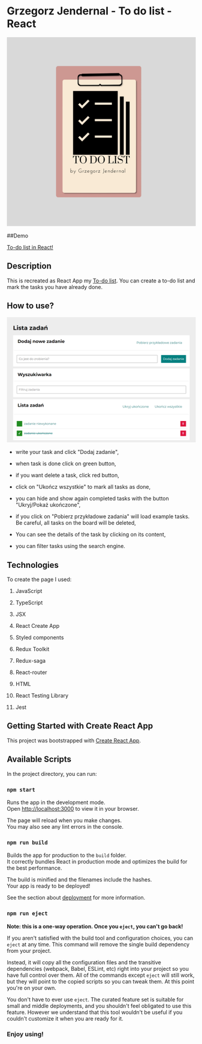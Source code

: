 #  Grzegorz Jendernal - To do list - React

![logo](https://raw.githubusercontent.com/GrzegorzJendernal/to-do-list-react/main/public/share.png)

##Demo

[To-do list in React!](https://grzegorzjendernal.github.io/to-do-list-react/)

## Description

This is recreated as React App my [To-do list](https://grzegorzjendernal.github.io/to-do-list/). You can create a to-do list and mark the tasks you have already done.

##  How to use?

![Site screen](https://raw.githubusercontent.com/GrzegorzJendernal/to-do-list-react/main/images/screen.png)

- write your task and click "Dodaj zadanie",

- when task is done click on green button,

- if you want delete a task, click red button,

- click on "Ukończ wszystkie" to mark all tasks as done,

- you can hide and show again completed tasks with the button "Ukryj/Pokaż ukończone",

- if you click on "Pobierz przykładowe zadania" will load example tasks. Be careful, all tasks on the board will be deleted,

- You can see the details of the task by clicking on its content,

- you can filter tasks using the search engine.

##  Technologies

To create the page I used:

1. JavaScript

2. TypeScript

3. JSX

4. React Create App

5. Styled components

6. Redux Toolkit

7. Redux-saga

8. React-router

9. HTML

10. React Testing Library

11. Jest

## Getting Started with Create React App

This project was bootstrapped with [Create React App](https://github.com/facebook/create-react-app).

## Available Scripts

In the project directory, you can run:

### `npm start`

Runs the app in the development mode.\
Open [http://localhost:3000](http://localhost:3000) to view it in your browser.

The page will reload when you make changes.\
You may also see any lint errors in the console.


### `npm run build`

Builds the app for production to the `build` folder.\
It correctly bundles React in production mode and optimizes the build for the best performance.

The build is minified and the filenames include the hashes.\
Your app is ready to be deployed!

See the section about [deployment](https://facebook.github.io/create-react-app/docs/deployment) for more information.

### `npm run eject`

**Note: this is a one-way operation. Once you `eject`, you can't go back!**

If you aren't satisfied with the build tool and configuration choices, you can `eject` at any time. This command will remove the single build dependency from your project.

Instead, it will copy all the configuration files and the transitive dependencies (webpack, Babel, ESLint, etc) right into your project so you have full control over them. All of the commands except `eject` will still work, but they will point to the copied scripts so you can tweak them. At this point you're on your own.

You don't have to ever use `eject`. The curated feature set is suitable for small and middle deployments, and you shouldn't feel obligated to use this feature. However we understand that this tool wouldn't be useful if you couldn't customize it when you are ready for it.

###  Enjoy using!